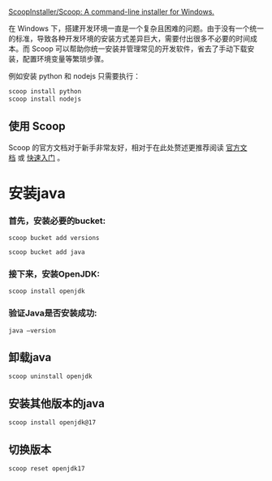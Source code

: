 
[ScoopInstaller/Scoop: A command-line installer for Windows.](https://github.com/ScoopInstaller/Scoop)

在 Windows 下，搭建开发环境一直是一个复杂且困难的问题。由于没有一个统一的标准，导致各种开发环境的安装方式差异巨大，需要付出很多不必要的时间成本。而 Scoop 可以帮助你统一安装并管理常见的开发软件，省去了手动下载安装，配置环境变量等繁琐步骤。

例如安装 python 和 nodejs 只需要执行：

```powershell
scoop install python
scoop install nodejs
```

## 使用 Scoop

Scoop 的官方文档对于新手非常友好，相对于在此处赘述更推荐阅读 [官方文档](https://github.com/ScoopInstaller/Scoop) 或 [快速入门](https://github.com/ScoopInstaller/Scoop/wiki/Quick-Start) 。

# 安装java

### 首先，安装必要的bucket:

`scoop bucket add versions`

`scoop bucket add java`

### 接下来，安装OpenJDK:

`scoop install openjdk`

### 验证Java是否安装成功:

`java —version`

## 卸载java

`scoop uninstall openjdk`

## 安装其他版本的java

`scoop install openjdk@17`

## 切换版本

`scoop reset openjdk17`